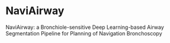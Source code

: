 # NaviAirway
NaviAirway: a Bronchiole-sensitive Deep Learning-based Airway Segmentation Pipeline for Planning of Navigation Bronchoscopy
